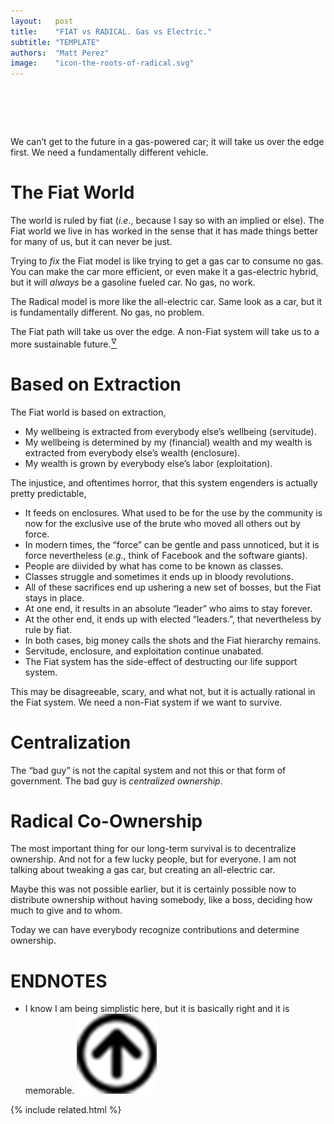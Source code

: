 ```yaml
---
layout:   post
title:    "FIAT vs RADICAL. Gas vs Electric."
subtitle: "TEMPLATE"
authors:  "Matt Perez"
image:    "icon-the-roots-of-radical.svg"
---
```


<div style="display:none;">
 <p>We can&rsquo;t get to the future in a gas-powered car; it will take us over the edge first. We need a fundamentally different vehicle.</p>
</div>

<h1>&nbsp;</h1>
 <p>We can&rsquo;t get to the future in a gas-powered car; it will take us over the edge first. We need a fundamentally different vehicle.</p>

<h1>The Fiat World</h1>
 <p>The world is ruled by fiat (<em>i.e.</em>, <span class="_quotespan">because I say so</span> with an implied <span class="_quotespan">or else</span>). The <span class="_paradigm">Fiat</span> world we live in has worked in the sense that it has made things better for many of us, but it can never be just.</p>
 <p>Trying to <em>fix</em> the <span class="_paradigm">Fiat</span> model is like trying to get a gas car to consume no gas. You can make the car more efficient, or even make it a gas-electric hybrid, but it will <em>always</em> be a gasoline fueled car. No gas, no work.</p>
 <p>The <span class="_paradigm">Radical</span> model is more like the all-electric car. Same look as a car, but it is fundamentally different. No gas, no problem.</p>
 <p>The <span class="_paradigm">Fiat</span> path will take us over the edge. A non-<span class="_paradigm">Fiat</span> system will take us to a more sustainable future.<a href="#en01"><sup id="bm01">&hairsp;&nabla;&hairsp;</sup></a></p>

<h1>Based on Extraction</h1>
 <p>The <span class="_paradigm">Fiat</span> world is based on extraction,</p>
 <ul>
  <li>My wellbeing is extracted from everybody else&rsquo;s wellbeing (servitude).</li>
  <li>My wellbeing is determined by my (financial) wealth and my wealth is extracted from everybody else&rsquo;s wealth (enclosure).</li>
  <li>My wealth is grown by everybody else&rsquo;s labor (exploitation).</li>
 </ul>
 <p>The injustice, and oftentimes horror, that this system engenders is actually pretty predictable,</p>
 <ul>
  <li>It feeds on enclosures. What used to be for the use by the community is now for the exclusive use of the brute who moved all others out by force.</li>
  <li>In modern times, the &ldquo;force&rdquo; can be gentle and pass unnoticed, but it is force nevertheless (<em>e.g.</em>, think of Facebook and the software giants).</li>
  <li>People are diivided by what has come to be known as classes.</li>
  <li>Classes struggle and sometimes it ends up in bloody revolutions.</li>
  <li>All of these sacrifices end up ushering a new set of bosses, but the <span class="_paradigm">Fiat</span> stays in place.</li>
  <li>At one end, it results in an absolute &ldquo;leader&rdquo; who aims to stay forever.</li>
  <li>At the other end, it ends up with elected &ldquo;leaders.&rdquo;, that nevertheless by rule by fiat.</li>
  <li>In both cases, big money calls the shots and the <span class="_paradigm">Fiat</span> hierarchy remains.</li>
  <li>Servitude, enclosure, and exploitation continue unabated.</li>
  <li>The <span class="_paradigm">Fiat</span> system has the side-effect of destructing our life support system.</li>
 </ul>
 <p>This may be disagreeable, scary, and what not, but it is actually rational in the <span class="_paradigm">Fiat</span> system. We need a non-<span class="_paradigm">Fiat</span>  system if we want to survive.</p>

<h1>Centralization</h1>
 <p>The &ldquo;bad guy&rdquo; is not the capital system and not this or that form of government. The bad guy is <em>centralized ownership</em>.</p>

<h1>Radical Co-Ownership</h1>
 <p>The most important thing for our long-term survival is to decentralize ownership. And not for a few lucky people, but for everyone. I am not talking about tweaking a gas car, but creating an all-electric car.</p>
 <p>Maybe this was not possible earlier, but it is certainly possible now to distribute ownership without having somebody, like a boss, deciding how much to give and to whom.</p>
 <p>Today we can have everybody recognize contributions and determine ownership.</p>

<h1 class="_section">ENDNOTES</h1>
 <ul>
  <li id="en01">
   <p class="_list-item">
    I know I am being simplistic here, but it is basically right and it is memorable.
    <a class="_uparrow" href="#bm01"><img src="/assets/img/arrow-up-icon.png"></a>
   </p>
  </li>
 </ul>

{% include related.html %}
